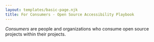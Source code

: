 ```yaml
---
layout: templates/basic-page.njk
title: For Consumers - Open Source Accessibility Playbook
---
```


<dfn>Consumers</dfn> are people and organizations who consume open source projects within their projects.

